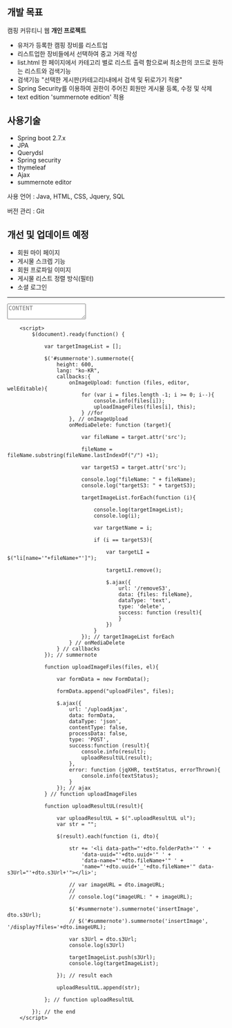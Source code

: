 ## 개발 목표
캠핑 커뮤티니 웹 **개인 프로젝트** 
- 유저가 등록한 캠핑 장비를 리스트업
- 리스트업한 장비들에서 선택하여 중고 거래 작성
- list.html 한 페이지에서 카테고리 별로 리스트 출력 함으로써 최소한의 코드로 원하는 리스트와 검색기능
- 검색기능 "선택한 게시판(카테고리)내에서 검색 및 뒤로가기 적용"
- Spring Security를 이용하여 권한이 주어진 회원만 게시물 등록, 수정 및 삭제
- text edition 'summernote edition' 적용

## 사용기술
- Spring boot 2.7.x
- JPA
- Querydsl
- Spring security
- thymeleaf
- Ajax 
- summernote editor

사용 언어 : Java, HTML, CSS, Jquery, SQL

버전 관리 : Git 

## 개선 및 업데이트 예정
- 회원 마이 페이지
- 게시물 스크렙 기능
- 회원 프로파일 이미지
- 게시물 리스트 정렬 방식(필터)
- 소셜 로그인

------


<textarea id="summernote" placeholder="CONTENT" name="content"></textarea>
        <script>
            $(document).ready(function() {

                var targetImageList = [];

                $('#summernote').summernote({
                    height: 600,
                    lang: "ko-KR",
                    callbacks:{
                        onImageUpload: function (files, editor, welEditable){
                            for (var i = files.length -1; i >= 0; i--){
                                console.info(files[i]);
                                uploadImageFiles(files[i], this);
                            } //for
                        }, // onImageUpload
                        onMediaDelete: function (target){

                            var fileName = target.attr('src');

                            fileName = fileName.substring(fileName.lastIndexOf("/") +1);

                            var targetS3 = target.attr('src');

                            console.log("fileName: " + fileName);
                            console.log("targetS3: " + targetS3);

                            targetImageList.forEach(function (i){

                                console.log(targetImageList);
                                console.log(i);

                                var targetName = i;

                                if (i == targetS3){

                                    var targetLI = $("li[name='"+fileName+"']");

                                    targetLI.remove();

                                    $.ajax({
                                        url: '/removeS3',
                                        data: {files: fileName},
                                        dataType: 'text',
                                        type: 'delete',
                                        success: function (result){
                                        }
                                    })
                                }
                            }); // targetImageList forEach
                        } // onMediaDelete
                    } // callbacks
                }); // summernote

                function uploadImageFiles(files, el){

                    var formData = new FormData();

                    formData.append("uploadFiles", files);

                    $.ajax({
                        url: '/uploadAjax',
                        data: formData,
                        dataType: 'json',
                        contentType: false,
                        processData: false,
                        type: 'POST',
                        success:function (result){
                            console.info(result);
                            uploadResultUL(result);
                        },
                        error: function (jqXHR, textStatus, errorThrown){
                            console.info(textStatus);
                        }
                    }); // ajax
                } // function uploadImageFiles

                function uploadResultUL(result){

                    var uploadResultUL = $(".uploadResultUL ul");
                    var str = "";

                    $(result).each(function (i, dto){

                        str += '<li data-path="'+dto.folderPath+'" ' +
                            'data-uuid="'+dto.uuid+'" ' +
                            'data-name="'+dto.fileName+'" ' +
                            'name="'+dto.uuid+'_'+dto.fileName+'" data-s3Url="'+dto.s3Url+'"></li>';

                        // var imageURL = dto.imageURL;
                        //
                        // console.log("imageURL: " + imageURL);

                        $('#summernote').summernote('insertImage', dto.s3Url);
                        // $('#summernote').summernote('insertImage', '/display?files='+dto.imageURL);

                        var s3Url = dto.s3Url;
                        console.log(s3Url)

                        targetImageList.push(s3Url);
                        console.log(targetImageList);

                    }); // result each

                    uploadResultUL.append(str);

                }; // function uploadResultUL

            }); // the end
        </script>

